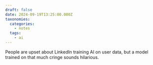 ```yaml
---
draft: false
date: 2024-09-19T13:25:00.000Z
taxonomies:
  categories:
    - notes
  tags:
    - ai
---
```

People are upset about LinkedIn training AI on user data, but a model trained on that much cringe sounds hilarious.
